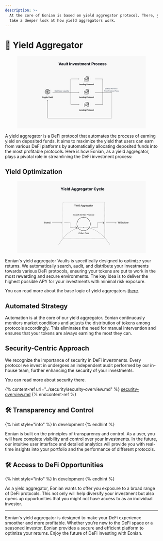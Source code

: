 ```yaml
---
description: >-
  At the core of Eonian is based on yield aggregator protocol. There, you can
  take a deeper look at how yield aggregators work.
---
```


# 🌾 Yield Aggregator

<div data-full-width="true">

<figure><img src="../.gitbook/assets/image (15).png" alt=""><figcaption></figcaption></figure>

</div>

A yield aggregator is a DeFi protocol that automates the process of earning yield on deposited funds. It aims to maximize the yield that users can earn from various DeFi platforms by automatically allocating deposited funds into the most profitable protocols. Here is how Eonian, as a yield aggregator, plays a pivotal role in streamlining the DeFi investment process:

## **Yield Optimization**

<div data-full-width="true">

<figure><img src="../.gitbook/assets/image (16).png" alt=""><figcaption></figcaption></figure>

</div>

Eonian's yield aggregator Vaults is specifically designed to optimize your returns. We automatically search, audit, and distribute your investments towards various DeFi protocols, ensuring your tokens are put to work in the most rewarding and secure environments. The key idea is to deliver the highest possible APY for your investments with minimal risk exposure.

You can read more about the base logic of yield aggregators [there](https://blog.eonian.finance/how-defi-works-understanding-the-protocol-life-curve-df90342ac4c9).

## **Automated Strategy**

Automation is at the core of our yield aggregator. Eonian continuously monitors market conditions and adjusts the distribution of tokens among protocols accordingly. This eliminates the need for manual intervention and ensures that your tokens are always earning the most they can.

## **Security-Centric Approach**

We recognize the importance of security in DeFi investments. Every protocol we invest in undergoes an independent audit performed by our in-house team, further enhancing the security of your investments.

You can read more about security there.

{% content-ref url="../security/security-overview.md" %}
[security-overview.md](../security/security-overview.md)
{% endcontent-ref %}

## 🛠️ **Transparency and Control**

{% hint style="info" %}
In development
{% endhint %}

Eonian is built on the principles of transparency and control. As a user, you will have complete visibility and control over your investments. In the future, our intuitive user interface and detailed analytics will provide you with real-time insights into your portfolio and the performance of different protocols.

## 🛠️ **Access to DeFi Opportunities**

{% hint style="info" %}
In development
{% endhint %}

As a yield aggregator, Eonian wants to offer you exposure to a broad range of DeFi protocols. This not only will help diversify your investment but also opens up opportunities that you might not have access to as an individual investor.

***

Eonian's yield aggregator is designed to make your DeFi experience smoother and more profitable. Whether you're new to the DeFi space or a seasoned investor, Eonian provides a secure and efficient platform to optimize your returns. Enjoy the future of DeFi investing with Eonian.
